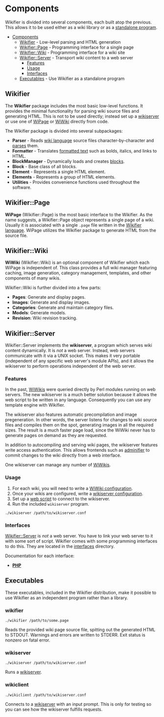 # Components

Wikifier is divided into several components, each built atop the previous.
This allows it to be used either as a wiki library or as a
[standalone program](#executables).

* [Components](#components)
  * [Wikifier](#wikifier) - Low-level parsing and HTML generation
  * [Wikifier::Page](#wikifierpage) - Programming interface for a single page
  * [Wikifier::Wiki](#wikifierwiki) - Programming interface for a wiki site
  * [Wikifier::Server](#wikifierserver) - Transport wiki content to a web server
     * [Features](#features)
     * [Usage](#usage)
     * [Interfaces](#interfaces)
  * [Executables](#executables) - Use Wikifier as a standalone program

## Wikifier

The **Wikifier** package includes the most basic low-level functions. It
provides the minimal functionality for parsing wiki source files and generating
HTML. This is not to be used directly; instead set up a
[wikiserver](#wikifierserver) or use one of [WiPage](#wikifierwiki) or
[WiWiki](#wikifierwiki) directly from code.

The Wikifier package is divided into several subpackages:
* __Parser__ - Reads [wiki language](language.md) source files
  character-by-character and [parses](parsing.md) them.
* __Formatter__ - Translates [formatted text](language.md#text-formatting) such
 as bolds, italics, and links to HTML.
* __BlockManager__ - Dynamically loads and creates [blocks](language.md#blocks).
* __Block__ - Base class of all blocks.
* __Element__ - Represents a single HTML element.
* __Elements__ - Represents a group of HTML elements.
* __Utilities__ - Provides convenience functions used throughout the software.

## Wikifier::Page

**WiPage** (Wikifier::Page) is the most basic interface to the Wikifier. As the
name suggests, a Wikifier::Page object represents a single page of a wiki.
Usually it is associated with a single `.page` file written in the
[Wikifier language](langauge.md). WiPage utilizes the Wikifier package to
generate HTML from the source file.

## Wikifier::Wiki

**WiWiki** (Wikifier::Wiki) is an optional component of Wikifier which each
WiPage is independent of. This class provides a full wiki manager featuring
caching, image generation, category management, templates, and other components
of many wikis.

Wikifier::Wiki is further divided into a few parts:
* __Pages__:        Generate and display pages.
* __Images__:       Generate and display images.
* __Categories__:   Generate and maintain category files.
* __Models__:       Generate models.
* __Revision__:     Wiki revision tracking.

## Wikifier::Server

Wikifier::Server implements the **wikiserver**, a program which serves wiki
content dynamically. It is *not* a web server. Instead, web servers communicate
with it via a UNIX socket. This makes it very portable (independent of any
specific web server's module APIs), and it allows the wikiserver to perform
operations independent of the web server.

### Features

In the past, [WiWikis](#wikifierwiki) were queried directly by Perl modules
running on web servers. The new wikiserver is a much better solution because it
allows the web script to be written in any language. Consequently you can use
any template engine with Wikifier.

The wikiserver also features automatic precompilation and image pregeneration.
In other words, the server listens for changes to wiki source files and compiles
them on the spot, generating images in all the required sizes. The result is a
much faster page load, since the WiWiki never has to generate pages on demand
as they are requested.

In addition to autocompiling and serving wiki pages, the wikiserver features
write access authentication. This allows frontends such as
[adminifier](https://github.com/cooper/adminifier) to commit changes to the
wiki directly from a web interface.

One wikiserver can manage any number of [WiWikis](#wikifierwiki).

### Usage

1. For each wiki, you will need to write a
   [WiWiki configuration](configuration.md#wikifierwiki-public-options).
2. Once your wikis are configured, write a
   [wikiserver configuration](configuration.md#wikifierserver-options).
3. Set up a [web script](#interfaces) to connect to the wikiserver.
4. Run the included `wikiserver` program.

```
./wikiserver /path/to/wikiserver.conf
```

### Interfaces

[Wikifier::Server](#wikifierserver) is *not* a web server. You have to link your
web server to it with some sort of script. Wikifier comes with some programming
interfaces to do this. They are located in the [interfaces](../interfaces)
directory.

Documentation for each interface:
* [__PHP__](../interfaces/PHP/README.md)

## Executables

These executables, included in the Wikifier distribution, make it possible to
use Wikifier as an independent program rather than a library.

### wikifier

```
./wikifier /path/to/some.page
```

Reads the provided wiki page source file, spitting out the generated HTML to
STDOUT. Warnings and errors are written to STDERR. Exit status is nonzero on
fatal error.

### wikiserver

```
./wikiserver /path/to/wikiserver.conf
```

Runs a [wikiserver](#wikifierserver).

### wikiclient

```
./wikiclient /path/to/wikiserver.conf
```

Connects to a [wikiserver](#wikiserver) with an input prompt. This is only for
testing so you can see how the wikiserver fulfills requests.
